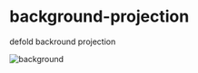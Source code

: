 # background-projection
defold backround projection

![background](https://github.com/user-attachments/assets/054f0493-292a-4733-8138-47e932bb1095)

